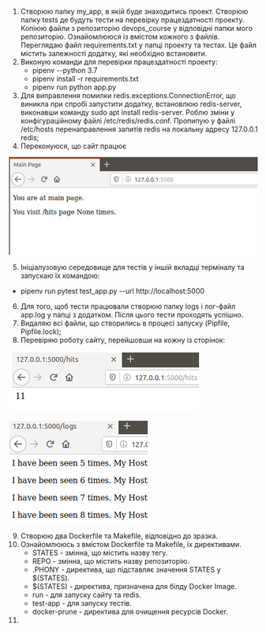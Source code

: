 1. Створюю папку my_app, в якій буде знаходитись проект. Створюю папку tests де будуть тести на перевірку працездатності проекту. Копіюю файли з репозиторію devops_course у відповідні папки мого репозиторію. Ознайомлююся із вмістом кожного з файлів. Переглядаю файл requirements.txt у папці проекту та тестах. Це файл містить залежності додатку, які необхідно встановити.
2. Виконую команди для перевірки працездатності проекту:
   -   pipenv --python 3.7
   -   pipenv install -r requirements.txt
   -   pipenv run python app.py
3. Для виправлення помилки redis.exceptions.ConnectionError, що виникла при спробі запустити додатку, встановлюю redis-server, виконавши команду sudo apt install redis-server. Роблю зміни у конфігураційному файлі /etc/redis/redis.conf. Пропипую у файлі /etc/hosts перенаправлення запитів redis на локальну адресу 127.0.0.1 redis;
4. Переконуюся, що сайт працює

![52](https://github.com/IK-31-Kachor/star/blob/master/Lab5/image/52.PNG)

5. Ініціалузовую середовище для тестів у іншій вкладці терміналу та запускаю їх командою:
  -   pipenv run pytest test_app.py --url http://localhost:5000 
  
6. Для того, щоб тести працювали створюю папку logs і лог-файл app.log у папці з додатком. Після цього тести проходять успішно.
7. Видаляю всі файли, що створились в процесі запуску (Pipfile, Pipfile.lock);
8. Перевіряю роботу сайту, перейшовши на кожну із сторінок:

![53](https://github.com/IK-31-Kachor/star/blob/master/Lab5/image/53.PNG)

![54](https://github.com/IK-31-Kachor/star/blob/master/Lab5/image/54.PNG)

9. Створюю два Dockerfile та Makefile, відповідно до зразка.
10. Ознайомлююсь з вмістом Dockerfile та Makefile, їх директивами.
    - STATES - змінна, що містить назву тегу.
    - REPO - змінна, що містить назву репозиторію.
    -  .PHONY - директива, що підставляє значення STATES у $(STATES).
    - $(STATES) - директива, призначена для білду Docker Image.
    -  run - для запуску сайту та redis.
    -  test-app - для запуску тестів.
    -  docker-prune - директива для очищення ресурсів Docker.
11.     